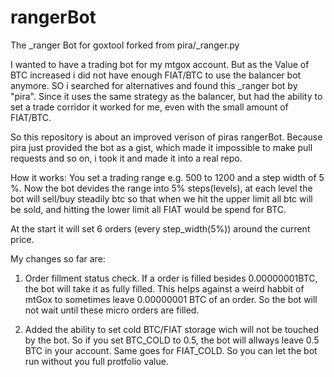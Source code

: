 rangerBot
=========

The _ranger Bot for goxtool forked from pira/_ranger.py

I wanted to have a trading bot for my mtgox account. But as the Value of BTC increased i did not have enough FIAT/BTC to use the balancer bot anymore. SO i searched for alternatives and found this _ranger bot by "pira". Since it uses the same strategy as the balancer, but had the ability to set a trade corridor it worked for me, even with the small amount of FIAT/BTC.

So this repository is about an improved verison of piras rangerBot. Because pira just provided the bot as a gist, which made it impossible to make pull requests and so on, i took it and made it into a real repo.


How it works:
You set a trading range e.g. 500 to 1200 and a step width of 5 %. Now the bot devides the range into 5% steps(levels), at each level the bot will sell/buy steadily btc so that when we hit the upper limit all btc will be sold, and hitting the lower limit all FIAT would be spend for BTC.

At the start it will set 6 orders (every step_width(5%)) around the current price.

My changes so far are:

1. Order fillment status check. If a order is filled besides 0.00000001BTC, the bot will take it as fully filled. This helps against a weird habbit of mtGox to sometimes leave 0.00000001 BTC of an order. So the bot will not wait until these micro orders are filled.

2. Added the ability to set cold BTC/FIAT storage wich will not be touched by the bot. So if you set BTC_COLD to 0.5, the bot will allways leave 0.5 BTC in your account. Same goes for FIAT_COLD. So you can let the bot run without you full protfolio value.
